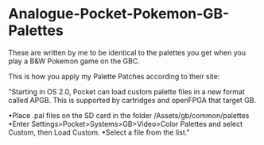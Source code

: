 # Analogue-Pocket-Pokemon-GB-Palettes
These are written by me to be identical to the palettes you get when you play a B&amp;W Pokemon game on the GBC.

This is how you apply my Palette Patches according to their site:

"Starting in OS 2.0, Pocket can load custom palette files in a new format called APGB. This is supported by cartridges and openFPGA that target GB.

•Place .pal files on the SD card in the folder /Assets/gb/common/palettes
•Enter Settings>Pocket>Systems>GB>Video>Color Palettes and select Custom, then Load Custom.
•Select a file from the list."
